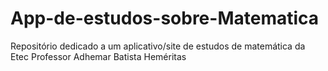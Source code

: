 # App-de-estudos-sobre-Matematica
Repositório dedicado a um aplicativo/site de estudos de matemática da Etec Professor Adhemar Batista Heméritas
